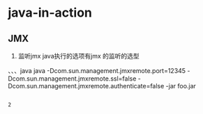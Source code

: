 # java-in-action

## JMX
1. 监听jmx
java执行的选项有jmx 的监听的选型

、、、java
java -Dcom.sun.management.jmxremote.port=12345 -Dcom.sun.management.jmxremote.ssl=false -Dcom.sun.management.jmxremote.authenticate=false -jar foo.jar

```

2
